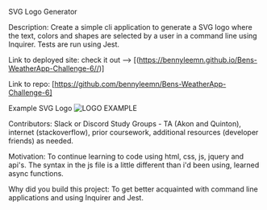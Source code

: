 SVG Logo Generator

Description: Create a simple cli application to generate a SVG logo where the text, colors and shapes are selected by a user in a command line using Inquirer.  Tests are run using Jest.

Link to deployed site: check it out --> [(https://bennyleemn.github.io/Bens-WeatherApp-Challenge-6//)]

Link to repo: [https://github.com/bennyleemn/Bens-WeatherApp-Challenge-6]

Example SVG Logo  ![LOGO EXAMPLE](./assets/WeatherAppScreenShot1.png)


Contributors: Slack or Discord Study Groups - TA (Akon and Quinton), internet (stackoverflow), prior coursework, additional resources (developer friends) as needed.

Motivation: To continue learning to code using html, css, js, jquery and api's. The syntax in the js file is a little different than i'd been using, learned async functions.

Why did you build this project: To get better acquainted with command line applications and using Inquirer and Jest.